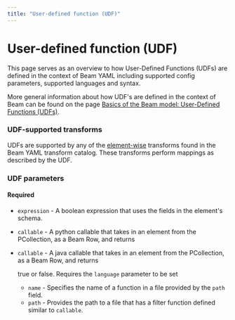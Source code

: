 ```yaml
---
title: "User-defined function (UDF)"
---
```

<!--
Licensed under the Apache License, Version 2.0 (the "License");
you may not use this file except in compliance with the License.
You may obtain a copy of the License at

http://www.apache.org/licenses/LICENSE-2.0

Unless required by applicable law or agreed to in writing, software
distributed under the License is distributed on an "AS IS" BASIS,
WITHOUT WARRANTIES OR CONDITIONS OF ANY KIND, either express or implied.
See the License for the specific language governing permissions and
limitations under the License.
-->

# User-defined function (UDF)
This page serves as an overview to how User-Defined Functions (UDFs) are defined in the context of Beam YAML 
including supported config parameters, supported languages and syntax.  
  
More general information about how UDF's are defined in the context of Beam can be found on
the page [Basics of the Beam model: User-Defined Functions (UDFs)](/documentation/basics/#user-defined-functions-udfs).

### UDF-supported transforms

UDFs are supported by any of the [element-wise](/documentation/transforms/yaml/elementwise) transforms found in the 
Beam YAML transform catalog. These transforms perform mappings as described by the UDF.

### UDF parameters

#### Required
- `expression` - A boolean expression that uses the fields in the element's schema.

  <span class="language-py">
  
- `callable` - A python callable that takes in an element from the PCollection, as a Beam Row, and returns
  
  </span>
  <span class="language-java">

- `callable` - A java callable that takes in an element from the PCollection, as a Beam Row, and returns

  </span>
  
  true or false. Requires the `language` parameter to be set
  - `name` - Specifies the name of a function in a file provided by the `path` field.
  - `path` - Provides the path to a file that has a filter function defined similar to `callable`.
